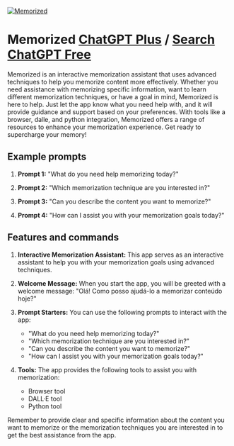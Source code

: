 
[![Memorized](https://files.oaiusercontent.com/file-kJlV8kQ1yXeNsljd26HeNzt4?se=2123-10-17T22%3A07%3A53Z&sp=r&sv=2021-08-06&sr=b&rscc=max-age%3D31536000%2C%20immutable&rscd=attachment%3B%20filename%3D6656034f-2c42-4bf5-ad5b-ad1926817d73.png&sig=0YQr67kZWUblJu%2ByPJRlSttmR7aSfggHW%2BQ0276H9vk%3D)](https://chat.openai.com/g/g-0dcPPWbiY-memorized)

# Memorized [ChatGPT Plus](https://chat.openai.com/g/g-0dcPPWbiY-memorized) / [Search ChatGPT Free](https://gptcall.net/index.html#/?search=Memorized)

Memorized is an interactive memorization assistant that uses advanced techniques to help you memorize content more effectively. Whether you need assistance with memorizing specific information, want to learn different memorization techniques, or have a goal in mind, Memorized is here to help. Just let the app know what you need help with, and it will provide guidance and support based on your preferences. With tools like a browser, dalle, and python integration, Memorized offers a range of resources to enhance your memorization experience. Get ready to supercharge your memory!

## Example prompts

1. **Prompt 1:** "What do you need help memorizing today?"

2. **Prompt 2:** "Which memorization technique are you interested in?"

3. **Prompt 3:** "Can you describe the content you want to memorize?"

4. **Prompt 4:** "How can I assist you with your memorization goals today?"

## Features and commands

1. **Interactive Memorization Assistant:** This app serves as an interactive assistant to help you with your memorization goals using advanced techniques.

2. **Welcome Message:** When you start the app, you will be greeted with a welcome message: "Olá! Como posso ajudá-lo a memorizar conteúdo hoje?"

3. **Prompt Starters:** You can use the following prompts to interact with the app:
   - "What do you need help memorizing today?"
   - "Which memorization technique are you interested in?"
   - "Can you describe the content you want to memorize?"
   - "How can I assist you with your memorization goals today?"

4. **Tools:** The app provides the following tools to assist you with memorization:
   - Browser tool
   - DALL·E tool
   - Python tool

Remember to provide clear and specific information about the content you want to memorize or the memorization techniques you are interested in to get the best assistance from the app.


